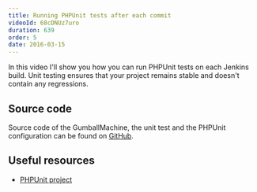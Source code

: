 ```yaml
---
title: Running PHPUnit tests after each commit
videoId: 68cDNUz7uro
duration: 639
order: 5
date: 2016-03-15
---
```


In this video I'll show you how you can run PHPUnit tests on each Jenkins build. Unit testing ensures that your project remains stable and doesn't contain any regressions.

## Source code
Source code of the GumballMachine, the unit test and the PHPUnit configuration can be found on <a href="https://github.com/SavjeeTutorials/first-look-bitbucket-pipelines/tree/master/02-running-phpunit-tests" target="_blank">GitHub</a>.

## Useful resources
* <a href="https://phpunit.de/" target="_blank">PHPUnit project</a>